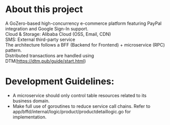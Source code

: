 # About this project
A GoZero-based high-concurrency e-commerce platform featuring PayPal integration and Google Sign-In support. \
Cloud & Storage: Alibaba Cloud (OSS, Email, CDN) \
SMS: External third-party service \
The architecture follows a BFF (Backend for Frontend) + microservice (RPC) pattern. \
Distributed transactions are handled using DTM(https://dtm.pub/guide/start.html)

# Development Guidelines:
- A microservice should only control table resources related to its business domain.
- Make full use of goroutines to reduce service call chains. Refer to app/bffd/internal/logic/product/productdetaillogic.go for implementation.
